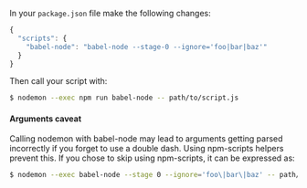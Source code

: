 In your `package.json` file make the following changes:

```js
{
  "scripts": {
    "babel-node": "babel-node --stage-0 --ignore='foo|bar|baz'"
  }
}
```

Then call your script with:

```sh
$ nodemon --exec npm run babel-node -- path/to/script.js
```

#### Arguments caveat

Calling nodemon with babel-node may lead to arguments getting parsed incorrectly if you forget to use a double dash. Using npm-scripts helpers prevent this. If you chose to skip using npm-scripts, it can be expressed as:

```sh
$ nodemon --exec babel-node --stage 0 --ignore='foo\|bar\|baz' -- path/to/script.js
```
